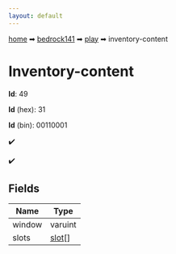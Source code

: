 ```yaml
---
layout: default
---
```


[home](/) ➡ [bedrock141](/protocol/bedrock141) ➡ [play](/protocol/bedrock141/play) ➡ inventory-content

# Inventory-content

**Id**: 49

**Id** (hex): 31

**Id** (bin): 00110001

✔️

✔️

## Fields

Name | Type
---|---
window | varuint
slots | [slot](/protocol/bedrock141/types/slot)[]

